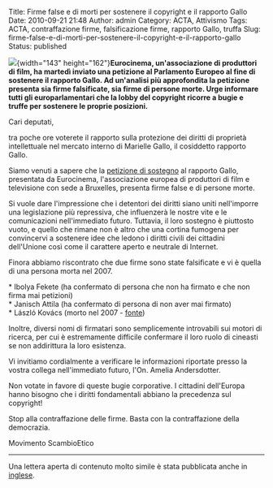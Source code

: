 Title: Firme false e di morti per sostenere il copyright e il rapporto Gallo
Date: 2010-09-21 21:48
Author: admin
Category: ACTA, Attivismo
Tags: ACTA, contraffazione firme, falsificazione firme, rapporto Gallo, truffa
Slug: firme-false-e-di-morti-per-sostenere-il-copyright-e-il-rapporto-gallo
Status: published

![](http://blog.tntvillage.scambioetico.org/wp-content/uploads/2009/09/il+gatto+e+la+volpe.jpg){width="143" height="162"}**Eurocinema, un'associazione di produttori di film, ha martedì inviato una petizione al Parlamento Europeo al fine di sostenere il rapporto Gallo. Ad un'analisi più approfondita la petizione presenta sia firme falsificate, sia firme di persone morte. Urge informare tutti gli europarlamentari che la lobby del copyright ricorre a bugie e truffe per sostenere le proprie posizioni.**

  
**<!--more-->**

Cari deputati,

tra poche ore voterete il rapporto sulla protezione dei diritti di proprietà intellettuale nel mercato interno di Marielle Gallo, il cosiddetto rapporto Gallo.

Siamo venuti a sapere che la [petizione di sostegno](http://www.numerama.com/magazine/16836-une-centaine-de-cineastes-mobilises-en-faveur-du-rapport-gallo.html) al rapporto Gallo, presentata da Eurocinema, l'associazione europea di produttori di film e televisione con sede a Bruxelles, presenta firme false e di persone morte.

Si vuole dare l'impressione che i detentori dei diritti siano uniti nell'imporre una legislazione più repressiva, che influenzerà le nostre vite e le comunicazioni nell'immediato futuro. Tuttavia, il loro sostegno è piuttosto vuoto, e quello che rimane non è altro che una cortina fumogena per convincervi a sostenere idee che ledono i diritti civili dei cittadini dell'Unione così come il carattere aperto e neutrale di Internet.

Finora abbiamo riscontrato che due firme sono state falsificate e vi è quella di una persona morta nel 2007.

\* Ibolya Fekete (ha confermato di persona che non ha firmato e che non firma mai petizioni)  
\* Janisch Attila (ha confermato di persona di non aver mai firmato)  
\* László Kovács (morto nel 2007 - [fonte](http://www.imdb.com/name/nm0004088/))

Inoltre, diversi nomi di firmatari sono semplicemente introvabili sui motori di ricerca, per cui è estremamente difficile confermare il loro ruolo di cineasti se non addirittura la loro esistenza.

Vi invitiamo cordialmente a verificare le informazioni riportate presso la vostra collega nell'immediato futuro, l'On. Amelia Andersdotter.

Non votate in favore di queste bugie corporative. I cittadini dell'Europa hanno bisogno che i diritti fondamentali abbiano la precedenza sul copyright!

Stop alla contraffazione delle firme. Basta con la contraffazione della democrazia.

Movimento ScambioEtico

----------------------

Una lettera aperta di contenuto molto simile è stata pubblicata anche in [inglese](http://interfax.werebuild.eu/2010/09/21/gallo-report-contains-scandalous-lies/).
